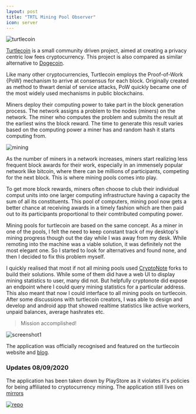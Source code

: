 ```yaml
---
layout: post
title: "TRTL Mining Pool Observer"
icon: server
---
```


![turtlecoin]({{site.baseurl}}/images/pool_monitor/trtl.jpg)

[Turtlecoin](https://turtlecoin.lol/) is a small community driven project, aimed at creating a privacy centric low fees cryptocurrency. This project is also compared as similar alternative to [Dogecoin](https://dogecoin.com/).

Like many other cryptocurrencies, Turtlecoin employs the Proof-of-Work {PoW} mechanism to arrive at consensus for each block. Originally created as method to thwart denial of service attacks, PoW quickly became one of the most widely used mechanisms in public blockchains.

Miners deploy their computing power to take part in the block generation process. The network assigns a problem to the nodes (miners) on the network. The miner who computes the problem and submits the result at the earliest wins the block reward. The time to generate this result varies based on the computing power a miner has and random hash it starts computing from.

![mining]({{site.baseurl}}/images/pool_monitor/mining.jpg)

As the number of miners in a network increases, miners start realizing less frequent block awards for their work, especially in an immensely popular network like bitcoin, where there can be millions of participants, competing for the next block. This is where mining pools comes into play.

To get more block rewards, miners often choose to club their individual comput units into one larger computing infrastructure having a capacity the sum of all its constituents. This pool of computers, mining pool now gets a better chance at receiving awards in a timely fashion which are then paid out to its participants proportional to their comtributed computing power.

Mining pools for turtlecoin are based on the same concept. As a miner in one of the pools, I felt the need to keep constant track of my desktop's mining progress though out the day while I was away from my desk. While remoting into the machine was a viable solution, it was definitely not the most elegant one. So I started to look for alternatives and found none, and then I decided to fix this problem myself.

I quickly realised that most if not all mining pools used [CryptoNote](https://github.com/fancoder/cryptonote-universal-pool) forks to build their solutions. While some of them did have a web UI to display mining statistics to user, many did not. But helpfully cryptonote did expose an endpoint where I could query mining statistics for a particular address. This also meant that now I could interface to all mining pools on turtlecoin. After some discussions with turtlecoin creators, I was able to design and develop and android app that showed realtime statistics like active workers, unpaid balances, average hashrates etc.

> Mission accomplished!

![screenshot1]({{site.baseurl}}/images/pool_monitor/screenshot.png)

The application was officially recognised and featured on the turtlecoin website and [blog](https://medium.com/@turtlecoin/this-week-in-turtlecoin-feb-24-2018-873ba23acafe).

### Updates 08/09/2020

The application has been taken down by PlayStore as it violates it's policies for being affiliated to cryptocurrency mining. The application still lives on [mirrors](https://www.apkmonk.com/app/ml.fifty9.poolmonitor/)

[![repo](https://opengraph.githubassets.com/ce8fa1d42610c32aa920cc07d32f17ff7701400444504fe5522163f0f70948bf/adigupta13/TRTLMiningPoolObserver)](https://github.com/adigupta13/TRTLMiningPoolObserver)
